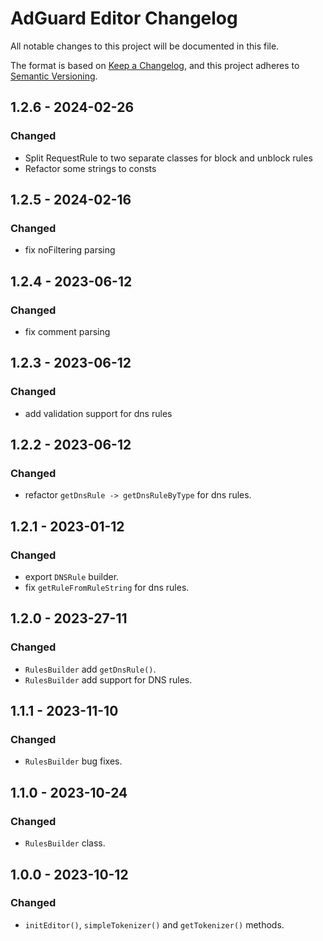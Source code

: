 # AdGuard Editor Changelog

All notable changes to this project will be documented in this file.

The format is based on [Keep a Changelog](https://keepachangelog.com/en/1.0.0/),
and this project adheres to [Semantic Versioning](https://semver.org/spec/v2.0.0.html).

## 1.2.6 - 2024-02-26

### Changed

- Split RequestRule to two separate classes for block and unblock rules
- Refactor some strings to consts


## 1.2.5 - 2024-02-16

### Changed

- fix noFiltering parsing

## 1.2.4 - 2023-06-12

### Changed

- fix comment parsing

## 1.2.3 - 2023-06-12

### Changed

- add validation support for dns rules

## 1.2.2 - 2023-06-12

### Changed

- refactor `getDnsRule -> getDnsRuleByType` for dns rules.


## 1.2.1 - 2023-01-12

### Changed

- export `DNSRule` builder.
- fix `getRuleFromRuleString` for dns rules.

## 1.2.0 - 2023-27-11

### Changed

- `RulesBuilder` add `getDnsRule()`.
- `RulesBuilder` add support for DNS rules.


## 1.1.1 - 2023-11-10

### Changed

- `RulesBuilder` bug fixes.


## 1.1.0 - 2023-10-24

### Changed

- `RulesBuilder` class.


## 1.0.0 - 2023-10-12

### Changed

- `initEditor()`, `simpleTokenizer()` and `getTokenizer()` methods.